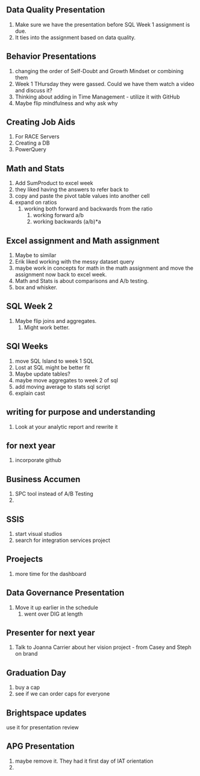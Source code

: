 ## Data Quality Presentation

1. Make sure we have the presentation before SQL Week 1 assignment is due.
  1. It ties into the assignment based on data quality.

## Behavior Presentations

1. changing the order of Self-Doubt and Growth Mindset or combining them
2. Week 1 THursday they were gassed.  Could we have them watch a video and discuss it?
3. Thinking about adding in Time Management - utilize it with GitHub
4. Maybe flip mindfulness and why ask why

## Creating Job Aids

1.  For RACE Servers
2.  Creating a DB
3.  PowerQuery


## Math and Stats

1. Add SumProduct to excel week
2. they liked having the answers to refer back to
3. copy and paste the pivot table values into another cell
4. expand on ratios
   1. working both forward and backwards from the ratio
      1. working forward a/b
      2. working backwards (a/b)*a


## Excel assignment and Math assignment
1.  Maybe to similar
2.  Erik liked working with the messy dataset query
3.  maybe work in concepts for math in the math assignment and move the assignment now back to excel week.
4. Math and Stats is about comparisons and A/b testing.
5. box and whisker.
## SQL Week 2
1.  Maybe flip joins and aggregates.
    1.  Might work better.


## SQl Weeks
1.  move SQL Island to week 1 SQL
2.  Lost at SQL might be better fit
3.  Maybe update tables?
4.  maybe move aggregates to week 2 of sql
5.  add moving average to stats sql script
6.  explain cast


## writing for purpose and understanding
1.  Look at your analytic report and rewrite it


## for next year
1. incorporate github


## Business Accumen
1.  SPC tool instead of A/B Testing
2.  
## SSIS
1. start visual studios
2. search for integration services project


## Proejects
1. more time for the dashboard


## Data Governance Presentation
1. Move it up earlier in the schedule
   1. went over DIG at length


## Presenter for next year
1.  Talk to Joanna Carrier about her vision project - from Casey and Steph on brand


## Graduation Day
1.  buy a cap
2.  see if we can order caps for everyone

## Brightspace updates
use it for presentation review

## APG Presentation
1.  maybe remove it.  They had it first day of IAT orientation
2.  